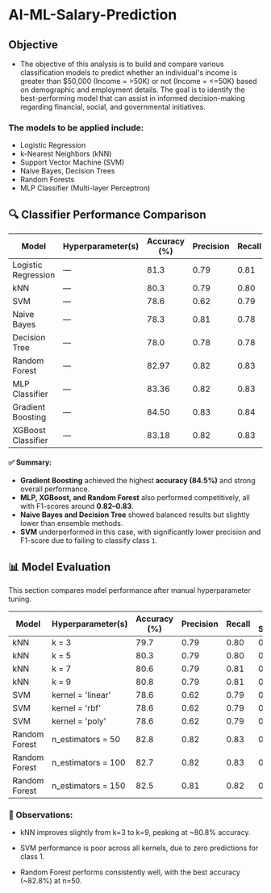# AI-ML-Salary-Prediction

## Objective

- The objective of this analysis is to build and compare various classification models to predict
  whether an individual's income is greater than $50,000 (Income = >50K) or not (Income = <=50K)
  based on demographic and employment details. The goal is to identify the best-performing model
  that can assist in informed decision-making regarding financial, social, and governmental initiatives.

### The models to be applied include:

- Logistic Regression
- k-Nearest Neighbors (kNN)
- Support Vector Machine (SVM)
- Naive Bayes, Decision Trees
- Random Forests
- MLP Classifier (Multi-layer Perceptron)

## 🔍 Classifier Performance Comparison

| **Model**           | **Hyperparameter(s)** | **Accuracy (%)** | **Precision** | **Recall** | **F1-Score** |
| ------------------- | --------------------- | ---------------- | ------------- | ---------- | ------------ |
| Logistic Regression | —                     | 81.3             | 0.79          | 0.81       | 0.78         |
| kNN                 | —                     | 80.3             | 0.79          | 0.80       | 0.80         |
| SVM                 | —                     | 78.6             | 0.62          | 0.79       | 0.69         |
| Naive Bayes         | —                     | 78.3             | 0.81          | 0.78       | 0.79         |
| Decision Tree       | —                     | 78.0             | 0.78          | 0.78       | 0.78         |
| Random Forest       | —                     | 82.97            | 0.82          | 0.83       | 0.82         |
| MLP Classifier      | —                     | 83.36            | 0.82          | 0.83       | 0.82         |
| Gradient Boosting   | —                     | 84.50            | 0.83          | 0.84       | 0.83         |
| XGBoost Classifier  | —                     | 83.18            | 0.82          | 0.83       | 0.82         |

#### ✅ Summary:

- **Gradient Boosting** achieved the highest **accuracy (84.5%)** and strong overall performance.
- **MLP, XGBoost, and Random Forest** also performed competitively, all with F1-scores around **0.82–0.83**.
- **Naive Bayes and Decision Tree** showed balanced results but slightly lower than ensemble methods.
- **SVM** underperformed in this case, with significantly lower precision and F1-score due to failing to classify class `1`.

## 📊 Model Evaluation

This section compares model performance after manual hyperparameter tuning.

| **Model**     | **Hyperparameter(s)** | **Accuracy (%)** | **Precision** | **Recall** | **F1-Score** |
| ------------- | --------------------- | ---------------- | ------------- | ---------- | ------------ |
| kNN           | k = 3                 | 79.7             | 0.79          | 0.80       | 0.79         |
| kNN           | k = 5                 | 80.3             | 0.79          | 0.80       | 0.80         |
| kNN           | k = 7                 | 80.6             | 0.79          | 0.81       | 0.80         |
| kNN           | k = 9                 | 80.8             | 0.79          | 0.81       | 0.80         |
| SVM           | kernel = 'linear'     | 78.6             | 0.62          | 0.79       | 0.69         |
| SVM           | kernel = 'rbf'        | 78.6             | 0.62          | 0.79       | 0.69         |
| SVM           | kernel = 'poly'       | 78.6             | 0.62          | 0.79       | 0.69         |
| Random Forest | n_estimators = 50     | 82.8             | 0.82          | 0.83       | 0.82         |
| Random Forest | n_estimators = 100    | 82.7             | 0.82          | 0.83       | 0.82         |
| Random Forest | n_estimators = 150    | 82.5             | 0.81          | 0.82       | 0.82         |

### 📌 Observations:

- kNN improves slightly from k=3 to k=9, peaking at ~80.8% accuracy.

- SVM performance is poor across all kernels, due to zero predictions for class 1.

- Random Forest performs consistently well, with the best accuracy (~82.8%) at n=50.
